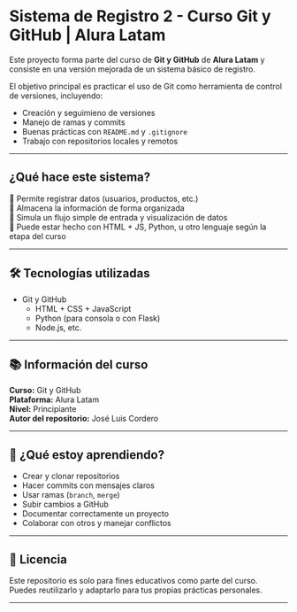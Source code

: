 # Sistema de Registro 2 - Curso Git y GitHub | Alura Latam

Este proyecto forma parte del curso de **Git y GitHub** de **Alura Latam** y consiste en una versión mejorada de un sistema básico de registro.

El objetivo principal es practicar el uso de Git como herramienta de control de versiones, incluyendo:
- Creación y seguimieno de versiones
- Manejo de ramas y commits
- Buenas prácticas con `README.md` y `.gitignore`
- Trabajo con repositorios locales y remotos

---

## ¿Qué hace este sistema?

🔹 Permite registrar datos (usuarios, productos, etc.)  
🔹 Almacena la información de forma organizada  
🔹 Simula un flujo simple de entrada y visualización de datos  
🔹 Puede estar hecho con HTML + JS, Python, u otro lenguaje según la etapa del curso

---

## 🛠️ Tecnologías utilizadas

- Git y GitHub
  - HTML + CSS + JavaScript  
  - Python (para consola o con Flask)  
  - Node.js, etc.

---

## 📚 Información del curso

**Curso:** Git y GitHub  
**Plataforma:** Alura Latam  
**Nivel:** Principiante  
**Autor del repositorio:** José Luis Cordero

---

## 🧠 ¿Qué estoy aprendiendo?

- Crear y clonar repositorios
- Hacer commits con mensajes claros
- Usar ramas (`branch`, `merge`)
- Subir cambios a GitHub
- Documentar correctamente un proyecto
- Colaborar con otros y manejar conflictos

---

## 📄 Licencia

Este repositorio es solo para fines educativos como parte del curso.  
Puedes reutilizarlo y adaptarlo para tus propias prácticas personales.

---
